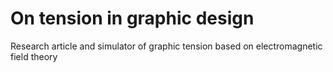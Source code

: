 # On tension in graphic design

Research article and simulator of graphic tension based on electromagnetic field theory